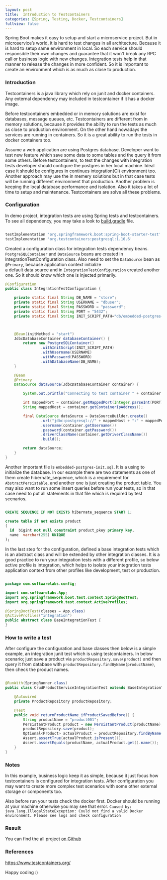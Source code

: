 ```yaml
---
layout: post
title:  Introduction to Testcontainers
categories: [Spring, Testing, Docker, Testcontainers]
fullview: false
---
```


Spring Boot makes it easy to setup and start a microservice project. But in microservice’s world, it is hard to test changes in all architecture.
Because it is hard to setup same environment in local. So each service should responsible their own changes and guarantee that
it won't break any RPC call or business logic  with new changes. Integration tests help in that manner to release the changes in more confident.
So it is important to create an environment which is as much as close to production.

### Introduction

Testcontainers is a java library which rely on junit and docker containers. Any external dependency may included in testcontainer if it has a
docker image.  

Before testcontainers embedded or in memory solutions are exist for databases, message queues, etc. Testcontainers are different from in memory solutions, 
because it provides the ability to run the tests as much as close to production environment. On the other hand nowadays the services are running in containers.
So it is a great ability to run the tests in docker containers too.
  
Assume a web application are using Postgres database. Developer want to test new feature which save some data to some tables
and the query it from some others. Before testcontainers, to test the changes with integration tests developer should configure the postgres in her local machine. 
Ideal case it should be configures in continues integration(CI) environment too. Another approach may use the in memery solutions but in that case
tests will be running different environment that production. Another problem is keeping the local database performance and isolation. Also it takes a lot of time to setup and maintenance. 
Testcontainers are solve all these problems.

### Configuration  

In demo project, integration tests are using Spring tests and testcontainers. To see all dependency, you may take a look to
[build.gradle](https://github.com/muzir/softwareLabs/blob/master/spring-boot-testcontainers/build.gradle) file.

```gradle

testImplementation 'org.springframework.boot:spring-boot-starter-test'
testImplementation 'org.testcontainers:postgresql:1.10.6'

```

Created a configuration class for integration tests dependency beans. ```PostgreSQLContainer``` and ```DataSource``` beans are created in
IntegrationTestConfiguration class. Also need to set the ```DataSource``` bean as ```@Primary```, because application context initialize  
a default data source and in ```IntegrationTestConfiguration``` created another one. So it should know which one is injected primarily.

```java
@Configuration
public class IntegrationTestConfiguration {

	private static final String DB_NAME = "store";
	private static final String USERNAME = "dbuser";
	private static final String PASSWORD = "password";
	private static final String PORT = "5432";
	private static final String INIT_SCRIPT_PATH="db/embedded-postgres-init.sql";



	@Bean(initMethod = "start")
	JdbcDatabaseContainer databaseContainer() {
		return new PostgreSQLContainer()
				.withInitScript(INIT_SCRIPT_PATH)
				.withUsername(USERNAME)
				.withPassword(PASSWORD)
				.withDatabaseName(DB_NAME);
	}

	@Bean
	@Primary
	DataSource dataSource(JdbcDatabaseContainer container) {

		System.out.println("Connecting to test container " + container.getUsername() + ":" + container.getPassword() + "@" + container.getJdbcUrl());

		int mappedPort = container.getMappedPort(Integer.parseInt(PORT));
		String mappedHost = container.getContainerIpAddress();

		final DataSource dataSource = DataSourceBuilder.create()
				.url("jdbc:postgresql://" + mappedHost + ":" + mappedPort + "/" + container.getDatabaseName())
				.username(container.getUsername())
				.password(container.getPassword())
				.driverClassName(container.getDriverClassName())
				.build();

		return dataSource;
	}
}
```

Another important file is ```embedded-postgres-init.sql```. It is a using to initialize the database. In our example 
there are two statements as one of them create hibernate_sequence, which is a requirement for ```AbstractPersistable```, and
another one is just creating the product table. You may also want to run some insert queries before run your tests, so in that
case need to put all statements in that file which is required by test scenarios.

```sql

CREATE SEQUENCE IF NOT EXISTS hibernate_sequence START 1;

create table if not exists product
(
  id  bigint not null constraint product_pkey primary key,
  name  varchar(255) UNIQUE
);

```

In the last step for the configuration, defined a base integration tests which is an abstract class and will be extended by 
other integration classes. It is a good practice to run your integration tests with a different profile, so below active profile
is integration, which helps to isolate your integration tests application context from other profiles like development, test or
production.

```java

package com.softwarelabs.config;

import com.softwarelabs.App;
import org.springframework.boot.test.context.SpringBootTest;
import org.springframework.test.context.ActiveProfiles;

@SpringBootTest(classes = App.class)
@ActiveProfiles("integration")
public abstract class BaseIntegrationTest {
}


```

### How to write a test

After configure the configuration and base classes then below is a simple example, an integration junit test which is 
using testcontainers. In below scenario; just save a product via ```productRepository.save(product)``` and then query it from database 
with ```productRepository.findByName(productName)```, then check the product names.

```java

@RunWith(SpringRunner.class)
public class CrudProductServiceIntegrationTest extends BaseIntegrationTest {

	@Autowired
	private ProductRepository productRepository;

	@Test
	public void returnProductName_ifProductSavedBefore() {
		String productName = "product001";
		PersistantProduct product = new PersistantProduct(productName);
		productRepository.save(product);
		Optional<Product> actualProduct = productRepository.findByName(productName);
		Assert.assertTrue(actualProduct.isPresent());
		Assert.assertEquals(productName, actualProduct.get().name());
	}
}


```


### Notes

In this example, business logic keep it as simple, because it just focus how testcontainers is configured for integration 
tests. After configuration you may want to create more complex test scenarios with some other external storage or components too.

Also before run your tests check the docker first. Docker should be running at your machine otherwise you may see that error. 
```Caused by: java.lang.IllegalStateException: Could not find a valid Docker environment. Please see logs and check configuration```

### Result


You can find the all project [on Github](https://github.com/muzir/softwareLabs/tree/master/spring-boot-containers)


### References

https://www.testcontainers.org/


Happy coding :) 


